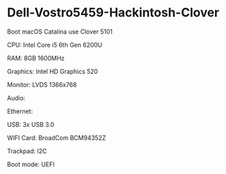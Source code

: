 # Dell-Vostro5459-Hackintosh-Clover
Boot macOS Catalina use Clover 5101

CPU: Intel Core i5 6th Gen 6200U

RAM: 8GB 1600MHz

Graphics: Intel HD Graphics 520

Monitor: LVDS 1366x768

Audio:

Ethernet:

USB: 3x USB 3.0

WIFI Card: BroadCom BCM94352Z

Trackpad: I2C

Boot mode: UEFI
